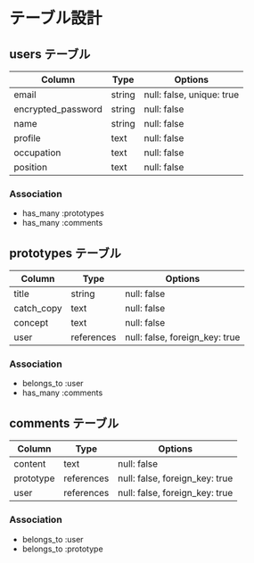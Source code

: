 # テーブル設計

## users テーブル

| Column             | Type   | Options                   |
| ------------------ | ------ | ------------------------- |
| email              | string | null: false, unique: true |
| encrypted_password | string | null: false               |
| name               | string | null: false               |
| profile            | text   | null: false               | 
| occupation         | text   | null: false               |
| position           | text   | null: false               |

### Association

- has_many :prototypes
- has_many :comments

## prototypes テーブル

| Column     | Type       | Options                        |
| ---------- | ---------- | ------------------------------ |
| title      | string     | null: false                    |
| catch_copy | text       | null: false                    |
| concept    | text       | null: false                    |
| user       | references | null: false, foreign_key: true |

### Association

- belongs_to :user
- has_many :comments

## comments テーブル

| Column    | Type       | Options                        |
| --------- | ---------- | ------------------------------ |
| content   | text       | null: false                    |
| prototype | references | null: false, foreign_key: true |
| user      | references | null: false, foreign_key: true |

### Association

- belongs_to :user
- belongs_to :prototype